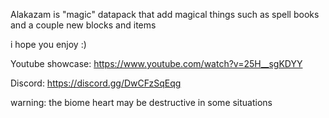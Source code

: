 Alakazam is "magic" datapack that add magical things such as spell books and a couple new blocks and items

i hope you enjoy :)


Youtube showcase: https://www.youtube.com/watch?v=25H__sgKDYY

Discord: https://discord.gg/DwCFzSqEqg

warning: the biome heart may be destructive in some situations
